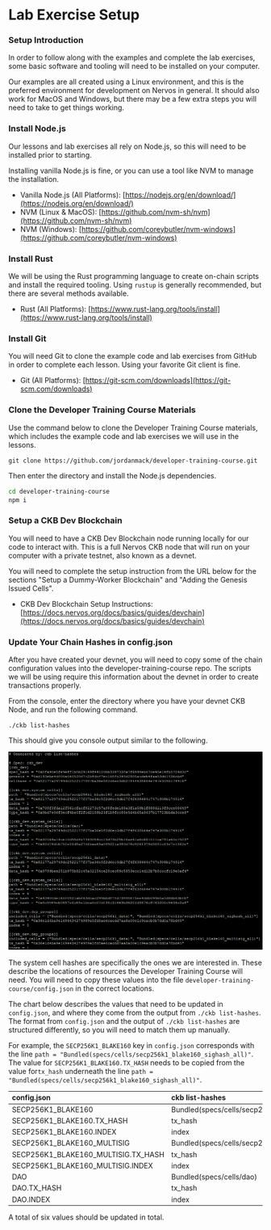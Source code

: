 # Lab Exercise Setup

### Setup Introduction

In order to follow along with the examples and complete the lab exercises, some basic software and tooling will need to be installed on your computer.

Our examples are all created using a Linux environment, and this is the preferred environment for development on Nervos in general. It should also work for MacOS and Windows, but there may be a few extra steps you will need to take to get things working.

### Install Node.js

Our lessons and lab exercises all rely on Node.js, so this will need to be installed prior to starting.

Installing vanilla Node.js is fine, or you can use a tool like NVM to manage the installation.

* Vanilla Node.js \(All Platforms\): [https://nodejs.org/en/download/](https://nodejs.org/en/download/)
* NVM \(Linux & MacOS\): [https://github.com/nvm-sh/nvm](https://github.com/nvm-sh/nvm)
* NVM \(Windows\): [https://github.com/coreybutler/nvm-windows](https://github.com/coreybutler/nvm-windows) 

### Install Rust

We will be using the Rust programming language to create on-chain scripts and install the required tooling. Using `rustup` is generally recommended, but there are several methods available.

* Rust \(All Platforms\): [https://www.rust-lang.org/tools/install](https://www.rust-lang.org/tools/install)

### Install Git

You will need Git to clone the example code and lab exercises from GitHub in order to complete each lesson. Using your favorite Git client is fine.

* Git \(All Platforms\): [https://git-scm.com/downloads](https://git-scm.com/downloads)

### Clone the Developer Training Course Materials

Use the command below to clone the Developer Training Course materials, which includes the example code and lab exercises we will use in the lessons.

```text
git clone https://github.com/jordanmack/developer-training-course.git
```

Then enter the directory and install the Node.js dependencies.

```bash
cd developer-training-course
npm i
```

### Setup a CKB Dev Blockchain

You will need to have a CKB Dev Blockchain node running locally for our code to interact with. This is a full Nervos CKB node that will run on your computer with a private testnet, also known as a devnet.

You will need to complete the setup instruction from the URL below for the sections "Setup a Dummy-Worker Blockchain" and "Adding the Genesis Issued Cells".

* CKB Dev Blockchain Setup Instructions: [https://docs.nervos.org/docs/basics/guides/devchain](https://docs.nervos.org/docs/basics/guides/devchain)

### Update Your Chain Hashes in config.json

After you have created your devnet, you will need to copy some of the chain configuration values into the developer-training-course repo. The scripts we will be using require this information about the devnet in order to create transactions properly.

From the console, enter the directory where you have your devnet CKB Node, and run the following command.

```text
./ckb list-hashes
```

This should give you console output similar to the following.

![](.gitbook/assets/ckb-list-hashes.png)

The system cell hashes are specifically the ones we are interested in. These describe the locations of resources the Developer Training Course will need. You will need to copy these values into the file `developer-training-course/config.json` in the correct locations.

The chart below describes the values that need to be updated in `config.json`, and where they come from the output from `./ckb list-hashes`. The format from `config.json` and the output of `./ckb list-hashes` are structured differently, so you will need to match them up manually.

For example, the `SECP256K1_BLAKE160` key in `config.json` corresponds with the line `path = "Bundled(specs/cells/secp256k1_blake160_sighash_all)"`. The value for `SECP256K1_BLAKE160.TX_HASH` needs to be copied from the value for`tx_hash` underneath the line `path = "Bundled(specs/cells/secp256k1_blake160_sighash_all)"`.

| config.json | ckb list-hashes |
| :--- | :--- |
| SECP256K1\_BLAKE160 | Bundled\(specs/cells/secp256k1\_blake160\_sighash\_all\) |
| SECP256K1\_BLAKE160.TX\_HASH | tx\_hash |
| SECP256K1\_BLAKE160.INDEX | index |
| SECP256K1\_BLAKE160\_MULTISIG | Bundled\(specs/cells/secp256k1\_blake160\_multisig\_all\) |
| SECP256K1\_BLAKE160\_MULTISIG.TX\_HASH | tx\_hash |
| SECP256K1\_BLAKE160\_MULTISIG.INDEX | index |
| DAO | Bundled\(specs/cells/dao\) |
| DAO.TX\_HASH | tx\_hash |
| DAO.INDEX | index |

A total of six values should be updated in total.

